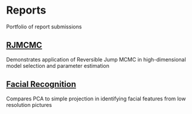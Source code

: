 # Reports
Portfolio of report submissions

## [RJMCMC](https://github.com/elisesdixon/Reports/blob/main/RJMCMC.pdf)
Demonstrates application of Reversible Jump MCMC in high-dimensional model selection and parameter estimation

## [Facial Recognition](https://github.com/elisesdixon/Reports/blob/main/Facial%20Recognition.pdf)
Compares PCA to simple projection in identifying facial features from low resolution pictures
